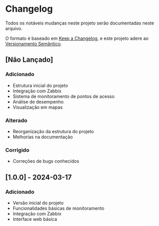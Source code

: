 # Changelog

Todos os notáveis mudanças neste projeto serão documentadas neste arquivo.

O formato é baseado em [Keep a Changelog](https://keepachangelog.com/pt-BR/1.0.0/),
e este projeto adere ao [Versionamento Semântico](https://semver.org/lang/pt-BR/).

## [Não Lançado]

### Adicionado
- Estrutura inicial do projeto
- Integração com Zabbix
- Sistema de monitoramento de pontos de acesso
- Análise de desempenho
- Visualização em mapas

### Alterado
- Reorganização da estrutura do projeto
- Melhorias na documentação

### Corrigido
- Correções de bugs conhecidos

## [1.0.0] - 2024-03-17

### Adicionado
- Versão inicial do projeto
- Funcionalidades básicas de monitoramento
- Integração com Zabbix
- Interface web básica 
